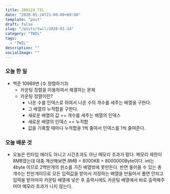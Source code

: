```yaml
---
title: 200124_TIL
date: "2020-01-24T21:00:00+09:00"
template: "post"
draft: false
slug: "/posts/twil/2020-01-24"
category: "TWIL"
tags:
  - "TWIL"
description: ""
socialImage: ""
---
```


### 오늘 한 일

- 백준 10989번 (수 정렬하기3)
  - 카운팅 정렬을 이용하여서 해결하는 문제
  - 카운팅 정렬이란?
    - 나온 수를 인덱스로 하여서 나온 수의 개수를 세주는 배열을 구한다.
    - 그 배열의 누적합을 구한다.
    - 새로운 배열의 값 == 개수를 세주는 배열의 인덱스 
    - 새로운 배열의 인덱스 == 누적합 
    - 값을 기록할 때마다 누적합을 1씩 줄여서 인덱스를 1씩 줄여준다.

   
### 오늘 배운 것
- 오늘은 런타임 에러도 아니고 시간초과도 아닌 메모리 초과가 떴다. 메모리 제한이 8MB였는데 대충 계산해보면 8MB = 8000KB = 8000000Byte이다. int는 4byte 이므로 2백만개의 원소를 가진 배열밖에 못만든다. 반면 들어올 수 있는 총 개수는 천만개이므로 모든 입력값을 받아서 저장하는 배열을 만들어서 풀면 안되고 입력을 받자마자 카운팅 배열에 넣은 후 출력시에도 카운팅 배열에서 바로 출력해주어야 메모리 초과가 나지 않는다.